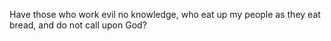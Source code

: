 Have those who work evil no knowledge, who eat up my people as they eat bread, and do not call upon God?
